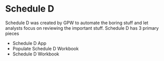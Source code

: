 # Schedule D
Schedule D was created by GPW to automate the boring stuff and let analysts focus on reviewing the important stuff. Schedule D has 3 primary pieces

* Schedule D App
* Populate Schedule D Workbook
* Schedule D Workbook